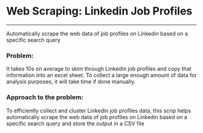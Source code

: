 # Web Scraping: Linkedin Job Profiles
---

Automatically scrape the web data of job profiles on Linkedin based on a specific search query

### Problem: 
It takes 10s on average to skim through Linkedin job profiles and copy that information into an excel sheet. To collect a large enough amount of data for analysis purposes, it will take time if done manually. 

### Approach to the problem:
To efficiently collect and cluster Linkedin job profiles data, this scrip helps automatically scrape the web data of job profiles on Linkedin based on a specific search query and store the output in a CSV file
